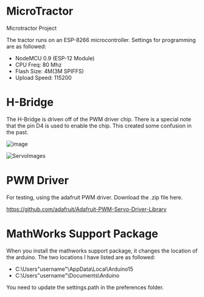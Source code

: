 # MicroTractor
Microtractor Project

The tractor runs on an ESP-8266 microcontroller. Settings for programming are as followed:

* NodeMCU 0.9 (ESP-12 Module)
* CPU Freq: 80 Mhz
* Flash Size: 4M(3M SPIFFS)
* Upload Speed: 115200

# H-Bridge

The H-Bridge is driven off of the PWM driver chip. There is a special note that the pin D4 is used to enable the chip. This created some confusion in the past. 

![image](https://user-images.githubusercontent.com/4383135/223311314-4d0d2c5d-6709-4440-a870-d436558fd90a.png)

![ServoImages](https://user-images.githubusercontent.com/4383135/226780564-aff2c6b9-2ebc-4bbd-89e1-5e97490a3a8e.JPG)

# PWM Driver

For testing, using the adafruit PWM driver. Download the .zip file here.

https://github.com/adafruit/Adafruit-PWM-Servo-Driver-Library





# MathWorks Support Package

When you install the mathworks support package, it changes the location of the arduino. The two locations I have listed are as followed:

* C:\Users\"username"\AppData\Local\Arduino15
* C:\Users\"username"\Documents\Arduino

You need to update the settings.path in the preferences folder.
